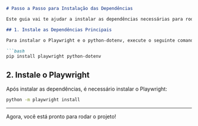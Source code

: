 ```markdown
# Passo a Passo para Instalação das Dependências

Este guia vai te ajudar a instalar as dependências necessárias para rodar o projeto pela primeira vez.

## 1. Instale as Dependências Principais

Para instalar o Playwright e o python-dotenv, execute o seguinte comando:

```bash
pip install playwright python-dotenv
```

## 2. Instale o Playwright

Após instalar as dependências, é necessário instalar o Playwright:

```bash
python -m playwright install
```

---

Agora, você está pronto para rodar o projeto!
```